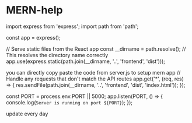 # MERN-help

import express from 'express';
import path from 'path';

const app = express();

// Serve static files from the React app
const __dirname = path.resolve(); // This resolves the directory name correctly
app.use(express.static(path.join(__dirname, '..', 'frontend', 'dist')));

you can directly copy paste the code from server.js to setup mern app
// Handle any requests that don't match the API routes
app.get('*', (req, res) => {
  res.sendFile(path.join(__dirname, '..', 'frontend', 'dist', 'index.html'));
});

const PORT = process.env.PORT || 5000;
app.listen(PORT, () => {
  console.log(`Server is running on port ${PORT}`);
});


update every day
